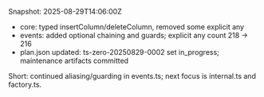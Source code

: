 Snapshot: 2025-08-29T14:06:00Z

- core: typed insertColumn/deleteColumn, removed some explicit any
- events: added optional chaining and guards; explicit any count 218 -> 216
- plan.json updated: ts-zero-20250829-0002 set in_progress; maintenance artifacts committed

Short: continued aliasing/guarding in events.ts; next focus is internal.ts and factory.ts.
